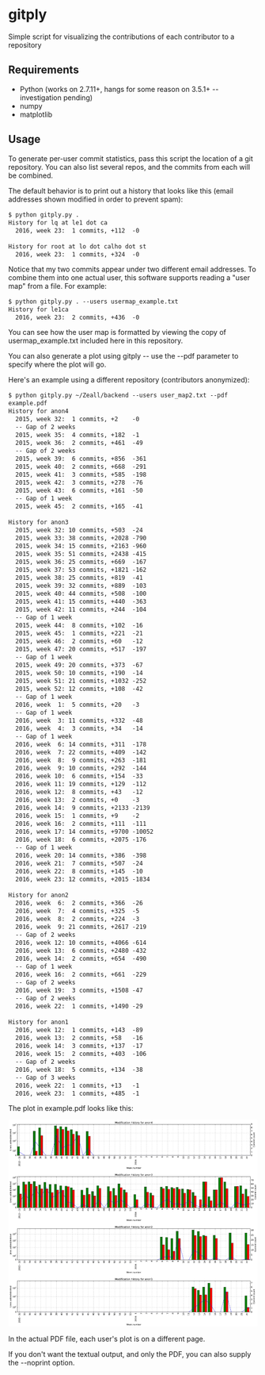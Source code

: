 # gitply
Simple script for visualizing the contributions of each contributor to a repository

## Requirements

- Python (works on 2.7.11+, hangs for some reason on 3.5.1+ -- investigation pending)
- numpy
- matplotlib

## Usage

To generate per-user commit statistics, pass this script the location of a git
repository. You can also list several repos, and the commits from each will be
combined.

The default behavior is to print out a history that looks like this (email addresses
shown modified in order to prevent spam):

    $ python gitply.py .
    History for lq at le1 dot ca
      2016, week 23:  1 commits, +112  -0   

    History for root at lo dot calho dot st
      2016, week 23:  1 commits, +324  -0   
  
Notice that my two commits appear under two different email addresses. To combine
them into one actual user, this software supports reading a "user map" from a
file. For example:

    $ python gitply.py . --users usermap_example.txt 
    History for le1ca
      2016, week 23:  2 commits, +436  -0  

You can see how the user map is formatted by viewing the copy of usermap_example.txt
included here in this repository.

You can also generate a plot using gitply -- use the --pdf parameter to specify
where the plot will go. 

Here's an example using a different repository (contributors anonymized):

    $ python gitply.py ~/Zeall/backend --users user_map2.txt --pdf example.pdf
    History for anon4
      2015, week 32:  1 commits, +2    -0   
      -- Gap of 2 weeks
      2015, week 35:  4 commits, +182  -1   
      2015, week 36:  2 commits, +461  -49  
      -- Gap of 2 weeks
      2015, week 39:  6 commits, +856  -361 
      2015, week 40:  2 commits, +668  -291 
      2015, week 41:  3 commits, +585  -198 
      2015, week 42:  3 commits, +278  -76  
      2015, week 43:  6 commits, +161  -50  
      -- Gap of 1 week
      2015, week 45:  2 commits, +165  -41  

    History for anon3
      2015, week 32: 10 commits, +503  -24  
      2015, week 33: 38 commits, +2028 -790 
      2015, week 34: 15 commits, +2163 -960 
      2015, week 35: 51 commits, +2438 -415 
      2015, week 36: 25 commits, +669  -167 
      2015, week 37: 53 commits, +1821 -162 
      2015, week 38: 25 commits, +819  -41  
      2015, week 39: 32 commits, +889  -103 
      2015, week 40: 44 commits, +508  -100 
      2015, week 41: 15 commits, +440  -363 
      2015, week 42: 11 commits, +244  -104 
      -- Gap of 1 week
      2015, week 44:  8 commits, +102  -16  
      2015, week 45:  1 commits, +221  -21  
      2015, week 46:  2 commits, +60   -12  
      2015, week 47: 20 commits, +517  -197 
      -- Gap of 1 week
      2015, week 49: 20 commits, +373  -67  
      2015, week 50: 10 commits, +190  -14  
      2015, week 51: 21 commits, +1032 -252 
      2015, week 52: 12 commits, +108  -42  
      -- Gap of 1 week
      2016, week  1:  5 commits, +20   -3   
      -- Gap of 1 week
      2016, week  3: 11 commits, +332  -48  
      2016, week  4:  3 commits, +34   -14  
      -- Gap of 1 week
      2016, week  6: 14 commits, +311  -178 
      2016, week  7: 22 commits, +409  -142 
      2016, week  8:  9 commits, +263  -181 
      2016, week  9: 10 commits, +292  -144 
      2016, week 10:  6 commits, +154  -33  
      2016, week 11: 19 commits, +129  -112 
      2016, week 12:  8 commits, +43   -12  
      2016, week 13:  2 commits, +0    -3   
      2016, week 14:  9 commits, +2133 -2139
      2016, week 15:  1 commits, +9    -2   
      2016, week 16:  2 commits, +111  -111 
      2016, week 17: 14 commits, +9700 -10052
      2016, week 18:  6 commits, +2075 -176 
      -- Gap of 1 week
      2016, week 20: 14 commits, +386  -398 
      2016, week 21:  7 commits, +507  -24  
      2016, week 22:  8 commits, +145  -10  
      2016, week 23: 12 commits, +2015 -1834

    History for anon2
      2016, week  6:  2 commits, +366  -26  
      2016, week  7:  4 commits, +325  -5   
      2016, week  8:  2 commits, +224  -3   
      2016, week  9: 21 commits, +2617 -219 
      -- Gap of 2 weeks
      2016, week 12: 10 commits, +4066 -614 
      2016, week 13:  6 commits, +2480 -432 
      2016, week 14:  2 commits, +654  -490 
      -- Gap of 1 week
      2016, week 16:  2 commits, +661  -229 
      -- Gap of 2 weeks
      2016, week 19:  3 commits, +1508 -47  
      -- Gap of 2 weeks
      2016, week 22:  1 commits, +1490 -29  

    History for anon1
      2016, week 12:  1 commits, +143  -89  
      2016, week 13:  2 commits, +58   -16  
      2016, week 14:  3 commits, +137  -17  
      2016, week 15:  2 commits, +403  -106 
      -- Gap of 2 weeks
      2016, week 18:  5 commits, +134  -38  
      -- Gap of 3 weeks
      2016, week 22:  1 commits, +13   -1   
      2016, week 23:  1 commits, +485  -1   

The plot in example.pdf looks like this:

![Example plot](/example.png)

In the actual PDF file, each user's plot is on a different page.

If you don't want the textual output, and only the PDF, you can also supply
the --noprint option.
